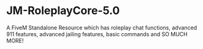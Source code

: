 # JM-RoleplayCore-5.0
A FiveM Standalone Resource which has roleplay chat functions, advanced 911 features, advanced jailing features,  basic commands and SO MUCH MORE!
